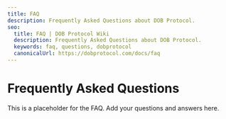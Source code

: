 ```yaml
---
title: FAQ
description: Frequently Asked Questions about DOB Protocol.
seo:
  title: FAQ | DOB Protocol Wiki
  description: Frequently Asked Questions about DOB Protocol.
  keywords: faq, questions, dobprotocol
  canonicalUrl: https://dobprotocol.com/docs/faq
---
```


# Frequently Asked Questions

This is a placeholder for the FAQ. Add your questions and answers here.
